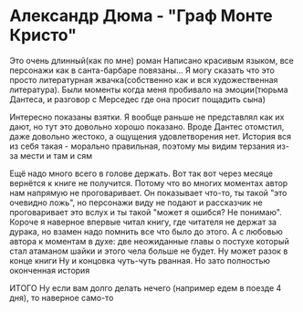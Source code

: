 # Александр Дюма - "Граф Монте Кристо"

Это очень длинный(как по мне) роман
Написано красивым языком, все персонажи как в санта-барбаре повязаны...
Я могу сказать что это просто литературная жвачка(собственно как и вся художественная литература).
Были моменты когда меня пробивало на эмоции(тюрьма Дантеса, и разговор с Мерседес где она просит пощадить сына)

Интересно показаны взятки.
Я вообще раньше не представлял как их дают, но тут это довольно хорошо показано.
Вроде Дантес отомстил, даже довольно жестоко, а ощущения удовлетворения нет.
История вся из себя такая - морально правильная, поэтому мы видим терзания из-за мести и там и сям

Ещё надо много всего в голове держать.
Вот так вот через месяце вернётся к книге не получится.
Потому что во многих моментах автор нам напрямую не проговаривает.
Он показывает что-то, ты такой "это очевидно ложь", но персонажи виду не подают и рассказчик не проговаривает это вслух и ты такой "может я ошибся? Не понимаю".
Короче я наверное впервые читал книгу, где читателя не держат за дурака, но взамен надо помнить все что было до этого.
А с любовью автора к моментам в духе: две неожиданные главы о постухе который стал атаманом шайки и этого чела больше не будет. Ну может разок в конце книги
Ну и концовка чуть-чуть рванная. Но зато полностью оконченная история

ИТОГО
Ну если вам долго делать нечего (например едем в поезде 4 дня), то наверное само-то
